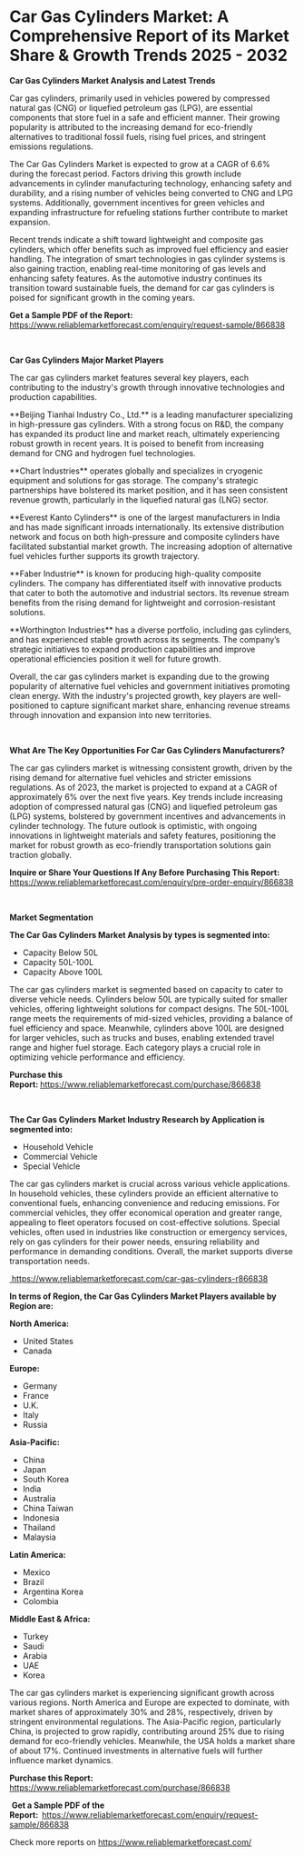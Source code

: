 <p><h1>Car Gas Cylinders Market: A Comprehensive Report of its Market Share & Growth Trends 2025 - 2032</h1></p><p><strong>Car Gas Cylinders Market Analysis and Latest Trends</strong></p>
<p><p>Car gas cylinders, primarily used in vehicles powered by compressed natural gas (CNG) or liquefied petroleum gas (LPG), are essential components that store fuel in a safe and efficient manner. Their growing popularity is attributed to the increasing demand for eco-friendly alternatives to traditional fossil fuels, rising fuel prices, and stringent emissions regulations. </p><p>The Car Gas Cylinders Market is expected to grow at a CAGR of 6.6% during the forecast period. Factors driving this growth include advancements in cylinder manufacturing technology, enhancing safety and durability, and a rising number of vehicles being converted to CNG and LPG systems. Additionally, government incentives for green vehicles and expanding infrastructure for refueling stations further contribute to market expansion.</p><p>Recent trends indicate a shift toward lightweight and composite gas cylinders, which offer benefits such as improved fuel efficiency and easier handling. The integration of smart technologies in gas cylinder systems is also gaining traction, enabling real-time monitoring of gas levels and enhancing safety features. As the automotive industry continues its transition toward sustainable fuels, the demand for car gas cylinders is poised for significant growth in the coming years.</p></p>
<p><strong>Get a Sample PDF of the Report:&nbsp;</strong> <a href="https://www.reliablemarketforecast.com/enquiry/request-sample/866838?utm_campaign=2866&utm_medium=2&utm_source=Github&utm_content=ia&utm_term=10042025&utm_id=car-gas-cylinders">https://www.reliablemarketforecast.com/enquiry/request-sample/866838</a></p>
<p>&nbsp;</p>
<p><strong>Car Gas Cylinders Major Market Players</strong></p>
<p><p>The car gas cylinders market features several key players, each contributing to the industry's growth through innovative technologies and production capabilities. </p><p>**Beijing Tianhai Industry Co., Ltd.** is a leading manufacturer specializing in high-pressure gas cylinders. With a strong focus on R&D, the company has expanded its product line and market reach, ultimately experiencing robust growth in recent years. It is poised to benefit from increasing demand for CNG and hydrogen fuel technologies.</p><p>**Chart Industries** operates globally and specializes in cryogenic equipment and solutions for gas storage. The company's strategic partnerships have bolstered its market position, and it has seen consistent revenue growth, particularly in the liquefied natural gas (LNG) sector.</p><p>**Everest Kanto Cylinders** is one of the largest manufacturers in India and has made significant inroads internationally. Its extensive distribution network and focus on both high-pressure and composite cylinders have facilitated substantial market growth. The increasing adoption of alternative fuel vehicles further supports its growth trajectory.</p><p>**Faber Industrie** is known for producing high-quality composite cylinders. The company has differentiated itself with innovative products that cater to both the automotive and industrial sectors. Its revenue stream benefits from the rising demand for lightweight and corrosion-resistant solutions.</p><p>**Worthington Industries** has a diverse portfolio, including gas cylinders, and has experienced stable growth across its segments. The company’s strategic initiatives to expand production capabilities and improve operational efficiencies position it well for future growth.</p><p>Overall, the car gas cylinders market is expanding due to the growing popularity of alternative fuel vehicles and government initiatives promoting clean energy. With the industry's projected growth, key players are well-positioned to capture significant market share, enhancing revenue streams through innovation and expansion into new territories.</p></p>
<p>&nbsp;</p>
<p><strong>What Are The Key Opportunities For Car Gas Cylinders Manufacturers?</strong></p>
<p><p>The car gas cylinders market is witnessing consistent growth, driven by the rising demand for alternative fuel vehicles and stricter emissions regulations. As of 2023, the market is projected to expand at a CAGR of approximately 6% over the next five years. Key trends include increasing adoption of compressed natural gas (CNG) and liquefied petroleum gas (LPG) systems, bolstered by government incentives and advancements in cylinder technology. The future outlook is optimistic, with ongoing innovations in lightweight materials and safety features, positioning the market for robust growth as eco-friendly transportation solutions gain traction globally.</p></p>
<p><strong>Inquire or Share Your Questions If Any Before Purchasing This Report:</strong> <a href="https://www.reliablemarketforecast.com/enquiry/pre-order-enquiry/866838?utm_campaign=2866&utm_medium=2&utm_source=Github&utm_content=ia&utm_term=10042025&utm_id=car-gas-cylinders">https://www.reliablemarketforecast.com/enquiry/pre-order-enquiry/866838</a></p>
<p>&nbsp;</p>
<p><strong>Market Segmentation</strong></p>
<p><strong>The Car Gas Cylinders Market Analysis by types is segmented into:</strong></p>
<p><ul><li>Capacity Below 50L</li><li>Capacity 50L-100L</li><li>Capacity Above 100L</li></ul></p>
<p><p>The car gas cylinders market is segmented based on capacity to cater to diverse vehicle needs. Cylinders below 50L are typically suited for smaller vehicles, offering lightweight solutions for compact designs. The 50L-100L range meets the requirements of mid-sized vehicles, providing a balance of fuel efficiency and space. Meanwhile, cylinders above 100L are designed for larger vehicles, such as trucks and buses, enabling extended travel range and higher fuel storage. Each category plays a crucial role in optimizing vehicle performance and efficiency.</p></p>
<p><strong>Purchase this Report:&nbsp;</strong><a href="https://www.reliablemarketforecast.com/purchase/866838?utm_campaign=2866&utm_medium=2&utm_source=Github&utm_content=ia&utm_term=10042025&utm_id=car-gas-cylinders">https://www.reliablemarketforecast.com/purchase/866838</a></p>
<p>&nbsp;</p>
<p><strong>The Car Gas Cylinders Market Industry Research by Application is segmented into:</strong></p>
<p><ul><li>Household Vehicle</li><li>Commercial Vehicle</li><li>Special Vehicle</li></ul></p>
<p><p>The car gas cylinders market is crucial across various vehicle applications. In household vehicles, these cylinders provide an efficient alternative to conventional fuels, enhancing convenience and reducing emissions. For commercial vehicles, they offer economical operation and greater range, appealing to fleet operators focused on cost-effective solutions. Special vehicles, often used in industries like construction or emergency services, rely on gas cylinders for their power needs, ensuring reliability and performance in demanding conditions. Overall, the market supports diverse transportation needs.</p></p>
<p><a href="https://www.reliablemarketforecast.com/car-gas-cylinders-r866838?utm_campaign=2866&utm_medium=2&utm_source=Github&utm_content=ia&utm_term=10042025&utm_id=car-gas-cylinders">&nbsp;https://www.reliablemarketforecast.com/car-gas-cylinders-r866838</a></p>
<p><strong>In terms of Region, the Car Gas Cylinders Market Players available by Region are:</strong></p>
<p>
    <p> <strong> North America: </strong>
        <ul>
            <li>United States</li>
            <li>Canada</li>
        </ul>
        </p> 
    <p> <strong> Europe: </strong>
        <ul>
            <li>Germany</li>
            <li>France</li>
            <li>U.K.</li>
            <li>Italy</li>
            <li>Russia</li>
        </ul>
        </p> 
    <p> <strong> Asia-Pacific: </strong>
        <ul>
            <li>China</li>
            <li>Japan</li>
            <li>South Korea</li>
            <li>India</li>
            <li>Australia</li>
            <li>China Taiwan</li>
            <li>Indonesia</li>
            <li>Thailand</li>
            <li>Malaysia</li>
        </ul>
        </p> 
    <p> <strong> Latin America: </strong>
        <ul>
            <li>Mexico</li>
            <li>Brazil</li>
            <li>Argentina Korea</li>
            <li>Colombia</li>
        </ul>
        </p> 
    <p> <strong> Middle East & Africa: </strong>
        <ul>
            <li>Turkey</li>
            <li>Saudi</li>
            <li>Arabia</li>
            <li>UAE</li>
            <li>Korea</li>
        </ul>
    </p>
    </p>
<p><p>The car gas cylinders market is experiencing significant growth across various regions. North America and Europe are expected to dominate, with market shares of approximately 30% and 28%, respectively, driven by stringent environmental regulations. The Asia-Pacific region, particularly China, is projected to grow rapidly, contributing around 25% due to rising demand for eco-friendly vehicles. Meanwhile, the USA holds a market share of about 17%. Continued investments in alternative fuels will further influence market dynamics.</p></p>
<p><strong>Purchase this Report: </strong><a href="https://www.reliablemarketforecast.com/purchase/866838?utm_campaign=2866&utm_medium=2&utm_source=Github&utm_content=ia&utm_term=10042025&utm_id=car-gas-cylinders">https://www.reliablemarketforecast.com/purchase/866838</a></p>
<p>&nbsp;<strong>Get a Sample PDF of the Report:&nbsp;&nbsp;</strong><a href="https://www.reliablemarketforecast.com/enquiry/request-sample/866838?utm_campaign=2866&utm_medium=2&utm_source=Github&utm_content=ia&utm_term=10042025&utm_id=car-gas-cylinders">https://www.reliablemarketforecast.com/enquiry/request-sample/866838</a></p>
<p><strong></strong></p>
<p>Check more reports on <a href="https://www.reliablemarketforecast.com/?utm_campaign=2866&utm_medium=2&utm_source=Github&utm_content=ia&utm_term=10042025&utm_id=car-gas-cylinders">https://www.reliablemarketforecast.com/</a></p>